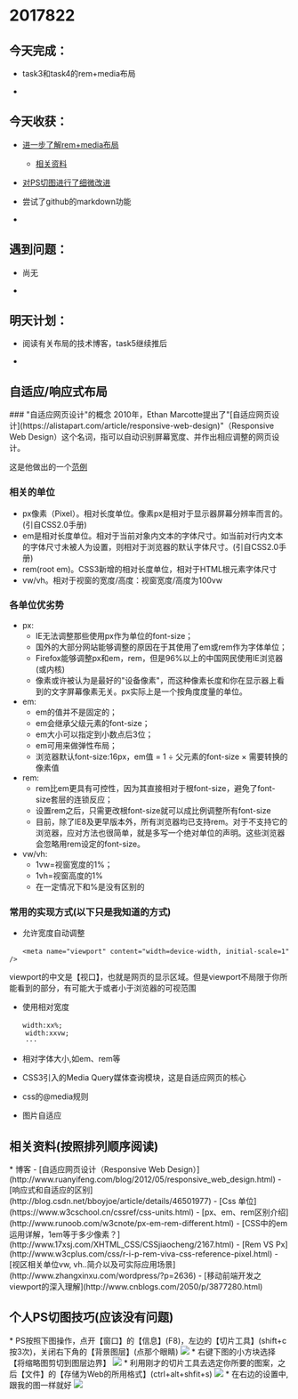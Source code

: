 2017822
==
## 今天完成：
- task3和task4的rem+media布局

-
## 今天收获：
- [进一步了解rem+media布局](#rem-media)
	- [相关资料](#resources)
- [对PS切图进行了细微改进](#ps-skill)
- 尝试了github的markdown功能

-
## 遇到问题：
- 尚无

-
## 明天计划：
- 阅读有关布局的技术博客，task5继续推后

-


<h2 id="rem-media">自适应/响应式布局</h2>
### "自适应网页设计"的概念
2010年，Ethan Marcotte提出了"[自适应网页设计](https://alistapart.com/article/responsive-web-design)"（Responsive Web Design）这个名词，指可以自动识别屏幕宽度、并作出相应调整的网页设计。

这是他做出的一个[范例](https://alistapart.com/d/responsive-web-design/ex/ex-site-flexible.html)

### 相关的单位
* px像素（Pixel）。相对长度单位。像素px是相对于显示器屏幕分辨率而言的。(引自CSS2.0手册)
* em是相对长度单位。相对于当前对象内文本的字体尺寸。如当前对行内文本的字体尺寸未被人为设置，则相对于浏览器的默认字体尺寸。(引自CSS2.0手册)
* rem(root em)。CSS3新增的相对长度单位，相对于HTML根元素字体尺寸
* vw/vh。相对于视窗的宽度/高度：视窗宽度/高度为100vw

### 各单位优劣势
- px:
	- IE无法调整那些使用px作为单位的font-size；
	- 国外的大部分网站能够调整的原因在于其使用了em或rem作为字体单位；
	- Firefox能够调整px和em，rem，但是96%以上的中国网民使用IE浏览器(或内核)
	- 像素或许被认为是最好的"设备像素"，而这种像素长度和你在显示器上看到的文字屏幕像素无关。px实际上是一个按角度度量的单位。
- em:
	- em的值并不是固定的；
	- em会继承父级元素的font-size；
	- em大小可以指定到小数点后3位；
	- em可用来做弹性布局；
	- 浏览器默认font-size:16px，em值 = 1 ÷ 父元素的font-size × 需要转换的像素值
- rem:
	- rem比em更具有可控性，因为其直接相对于根font-size，避免了font-size套层的连锁反应；
	- 设置rem之后，只需更改根font-size就可以成比例调整所有font-size
	- 目前，除了IE8及更早版本外，所有浏览器均已支持rem。对于不支持它的浏览器，应对方法也很简单，就是多写一个绝对单位的声明。这些浏览器会忽略用rem设定的font-size。
- vw/vh:
	- 1vw=视窗宽度的1%；
	- 1vh=视窗高度的1%
	- 在一定情况下和%是没有区别的

### 常用的实现方式(以下只是我知道的方式)
* 允许宽度自动调整
```
　　<meta name="viewport" content="width=device-width, initial-scale=1" />

```
viewport的中文是【视口】，也就是网页的显示区域。但是viewport不局限于你所能看到的部分，有可能大于或者小于浏览器的可视范围

* 使用相对宽度
```
　　width:xx%;
	width:xxvw;
	···

```

* 相对字体大小,如em、rem等

* CSS3引入的Media Query媒体查询模块，这是自适应网页的核心

* css的@media规则

* 图片自适应

<h2 id="resources">相关资料(按照排列顺序阅读)</h2>
* 博客
	- [自适应网页设计（Responsive Web Design）](http://www.ruanyifeng.com/blog/2012/05/responsive_web_design.html)
	- [响应式和自适应的区别](http://blog.csdn.net/bboyjoe/article/details/46501977)
	- [Css 单位](https://www.w3cschool.cn/cssref/css-units.html)
	- [px、em、rem区别介绍](http://www.runoob.com/w3cnote/px-em-rem-different.html)
	- [CSS中的em运用详解，1em等于多少像素？](http://www.17xsj.com/XHTML_CSS/CSSjiaocheng/2167.html)
	- [Rem VS Px](http://www.w3cplus.com/css/r-i-p-rem-viva-css-reference-pixel.html)
	- [视区相关单位vw, vh..简介以及可实际应用场景](http://www.zhangxinxu.com/wordpress/?p=2636)
	- [移动前端开发之viewport的深入理解](http://www.cnblogs.com/2050/p/3877280.html)


<h2 id="ps-skill">个人PS切图技巧(应该没有问题)</h2>
* PS按照下图操作，点开【窗口】的【信息】(F8)，左边的【切片工具】(shift+c按3次)，关闭右下角的【背景图层】(点那个眼睛)

<img src="img/ps1.png">
* 右键下图的小方块选择【将缩略图剪切到图层边界】
<img src="img/ps2.png">
* 利用刚才的切片工具去选定你所要的图案，之后【文件】的【存储为Web的所用格式】(ctrl+alt+shfit+s)
<img src="img/ps3.png">
* 在右边的设置中,跟我的图一样就好
<img src="img/ps4.png">